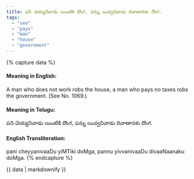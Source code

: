 ```yaml
---
title: పని చెయ్యనివాడు యింటికి దొంగ, పన్ను యివ్వనివాడు దివాణానకు దొంగ.
tags:
  - "see"
  - "pays"
  - "man"
  - "house"
  - "government"
---
```


{% capture data %}
#### Meaning in English:
A man who does not work robs the house, a man who pays no taxes robs the government.
(See No. 1069.)

#### Meaning in Telugu:
పని చెయ్యనివాడు యింటికి దొంగ, పన్ను యివ్వనివాడు దివాణానకు దొంగ.

#### English Transliteration:
pani cheyyanivaaDu yiMTiki doMga, pannu yivvanivaaDu divaaNaanaku doMga.
{% endcapture %}

<div class="notice">{{ data | markdownify }}</div>

